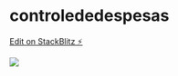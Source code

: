 # controlededespesas

[Edit on StackBlitz ⚡️](https://stackblitz.com/edit/controlededespesas)

<code><img src="https://cdn.jsdelivr.net/gh/migrd/controle-de-despesas@master/controlededespesasimg.png"></code>

